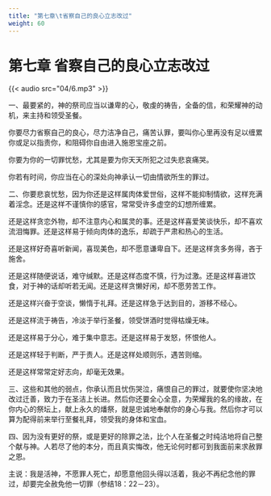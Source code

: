 ```yaml
---
title: "第七章\t省察自己的良心立志改过"
weight: 60
---
```

# 第七章	省察自己的良心立志改过

{{< audio src="04/6.mp3" >}}

一、最要紧的，神的祭司应当以谦卑的心，敬虔的祷告，全备的信，和荣耀神的动机，来主持和领受圣餐。

你要尽力省察自己的良心，尽力洁净自己，痛苦认罪，要叫你心里再没有足以缠累你或足以指责你，和阻碍你自由进入施恩宝座之前。

你要为你的一切罪忧愁，尤其是要为你天天所犯之过失悲哀痛哭。

你若有时间，你应当在心的深处向神承认一切由情欲所生的罪过。

二、你要悲哀忧愁，因为你还是这样属肉体爱世俗，这样不能抑制情欲，这样充满着淫念。还是这样不谨慎你的感官，常常受许多虚空的幻想所缠累。

还是这样贪恋外物，却不注意内心和属灵的事。还是这样喜爱笑谈快乐，却不喜欢流泪悔罪。还是这样易于倾向肉体的逸乐，却疏于严肃和热心的生活。

还是这样好奇喜听新闻，喜现美色，却不愿意谦卑自下。还是这样贪多务得，吝于施舍。

还是这样随便说话，难守缄默。还是这样态度不慎，行为过激。还是这样喜进饮食，对于神的话却听若无闻。还是这样贪懒好闲，却不愿劳苦工作。

还是这样兴奋于空谈，懒惰于礼拜。还是这样急于达到目的，游移不经心。

还是这样流于祷告，冷淡于举行圣餐，领受饼酒时觉得枯燥无味。

还是这样易于分心，难于集中意志。还是这样易于发怒，怀恨他人。

还是这样轻于判断，严于责人。还是这样处顺则乐，遇苦则缩。

还是这样常常定好志向，却毫无效果。

三、这些和其他的弱点，你承认而且忧伤哭泣，痛恨自己的罪过，就要使你坚决地改过迁善，致力于在圣洁上长进。然后你还要全心全意，为荣耀我的名的缘故，在你内心的祭坛上，献上永久的燔祭，就是忠诚地奉献你的身心与我。然后你才可以算为配得前来举行至餐礼拜，领受我的身体和宝血。

四、因为没有更好的祭，或是更好的除罪之法，比个人在圣餐之时纯洁地将自己整个献与神。人若尽了他的本分，而且真实悔改，他无论何时都可到我面前来求赦罪之恩。

主说：我是活神，不愿罪人死亡，却愿意他回头得以活着，我必不再纪念他的罪过，却要完全赦免他一切罪（参结18：22－23）。

